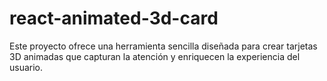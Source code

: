 # react-animated-3d-card
Este proyecto ofrece una herramienta sencilla diseñada para crear tarjetas 3D animadas que capturan la atención y enriquecen la experiencia del usuario.
